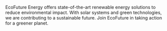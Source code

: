 EcoFuture Energy offers state-of-the-art renewable energy solutions to reduce environmental impact. With solar systems and green technologies, we are contributing to a sustainable future. Join EcoFuture in taking action for a greener planet.

